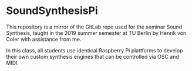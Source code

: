 # SoundSynthesisPi

This repository is a mirror of the GitLab repo used for the seminar Sound Synthesis, taught in the 2019 summer semester at TU Berlin by Henrik von Coler with assistance from me.

In this class, all students use identical Raspberry Pi plattforms to develop their own custom synthesis engines that can be controlled via OSC and MIDI.
